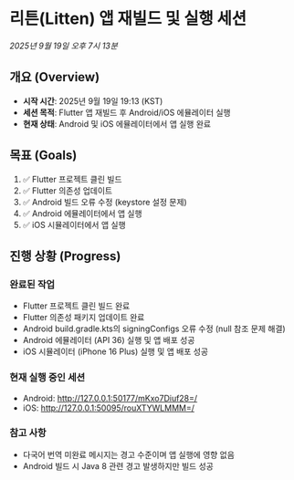 # 리튼(Litten) 앱 재빌드 및 실행 세션
*2025년 9월 19일 오후 7시 13분*

## 개요 (Overview)
- **시작 시간**: 2025년 9월 19일 19:13 (KST)
- **세션 목적**: Flutter 앱 재빌드 후 Android/iOS 에뮬레이터 실행
- **현재 상태**: Android 및 iOS 에뮬레이터에서 앱 실행 완료

## 목표 (Goals)
1. ✅ Flutter 프로젝트 클린 빌드
2. ✅ Flutter 의존성 업데이트
3. ✅ Android 빌드 오류 수정 (keystore 설정 문제)
4. ✅ Android 에뮬레이터에서 앱 실행
5. ✅ iOS 시뮬레이터에서 앱 실행

## 진행 상황 (Progress)
### 완료된 작업
- Flutter 프로젝트 클린 빌드 완료
- Flutter 의존성 패키지 업데이트 완료
- Android build.gradle.kts의 signingConfigs 오류 수정 (null 참조 문제 해결)
- Android 에뮬레이터 (API 36) 실행 및 앱 배포 성공
- iOS 시뮬레이터 (iPhone 16 Plus) 실행 및 앱 배포 성공

### 현재 실행 중인 세션
- Android: http://127.0.0.1:50177/mKxo7Diuf28=/
- iOS: http://127.0.0.1:50095/rouXTYWLMMM=/

### 참고 사항
- 다국어 번역 미완료 메시지는 경고 수준이며 앱 실행에 영향 없음
- Android 빌드 시 Java 8 관련 경고 발생하지만 빌드 성공